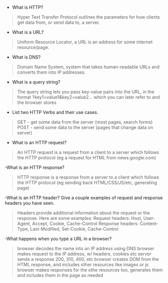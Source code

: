 - What is HTTP?

>Hyper Text Transfer Protocol outlines the parameters for how clients get data from, or send data to, a server.

- What is a URL?

>Uniform Resource Locator, a URL is an address for some internet resource/page.

- What is DNS?

> Domain Name System, system that takes human-readable URLs and converts them into IP addresses.

- What is a query string?

>The query string lets you pass key-value pairs into the URL, in the format ?key1=value1&key2=value2... which you can later refer to and the browser stores

- List two HTTP Verbs and their use cases.

>GET - get some data from the server (most pages, search forms)
POST - send some data to the server (pages that change data on server)
- What is an HTTP request?

>An HTTP request is a request from a client to a server which follows the HTTP protocol (eg a request for HTML from news.google.com)

-What is an HTTP response?

> HTTP response is a response from a server to a client which follows the HTTP protocol (eg sending back HTML/CSS/JS/etc, generating page)

-What is an HTTP header? Give a couple examples of request and response headers you have seen.

>Headers provide additional information about the request or the response. Here are some examples:
Request headers: Host, User-Agent, Accept, Cookie, Cache-Control
Response headers: Content-Type, Last-Modified, Set-Cookie, Cache-Control

-What happens when you type a URL in a browser?

 >browser decodes the name into an IP address using DNS
 browser makes request to the IP address, w/ headers, cookies etc
 server sends a response 200, 310, 400, etc
 browser creates DOM from the HTML response, and includes other resources like images or js
 browser makes responses for the othe resources too, generates them and includes them in the page as needed